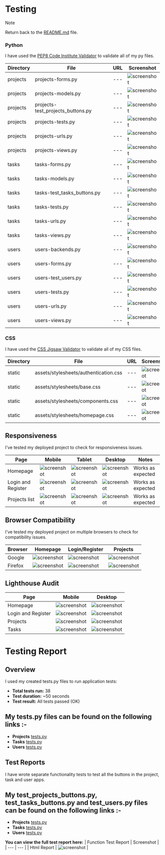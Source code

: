 # Testing

> [!NOTE]
> Return back to the [README.md](/README.md) file.

### Python

I have used the [PEP8 Code Institute Validator](https://pep8ci.herokuapp.com/) to validate all of my py files.

| Directory | File | URL | Screenshot |
| --- | --- | --- | --- |
| projects | projects-forms.py | --- | ![screenshot](./documentation/test_reports/projects_app_linted/projects_forms_CI_linted.png) |
| projects | projects-models.py | --- | ![screenshot](./documentation/test_reports/projects_app_linted/projects_models_CI_linted.png) |
| projects | projects-test_projects_buttons.py | --- | ![screenshot](./documentation/test_reports/projects_app_linted/projects_test_project_buttons_CI_linted.png) |
| projects | projects-tests.py | --- | ![screenshot](./documentation/test_reports/projects_app_linted/projects_tests_CI_linted.png) |
| projects | projects-urls.py | --- | ![screenshot](./documentation/test_reports/projects_app_linted/projects_urls_CI_linted.png) |
| projects | projects-views.py | --- | ![screenshot](./documentation/test_reports/projects_app_linted/projects_views_CI_linted.png) |
| tasks | tasks-forms.py | --- | ![screenshot](./documentation/test_reports/tasks_app_linted/tasks_forms_CI_linted.png) |
| tasks | tasks-models.py | --- | ![screenshot](./documentation/test_reports/tasks_app_linted/tasks_models_CI_linted.png) |
| tasks | tasks-test_tasks_buttons.py | --- | ![screenshot](./documentation/test_reports/tasks_app_linted/tasks_test_tasks_buttons_CI_linted.png) |
| tasks | tasks-tests.py | --- | ![screenshot](./documentation/test_reports/tasks_app_linted/tasks_tests_CI_linted.png) |
| tasks | tasks-urls.py | --- | ![screenshot](./documentation/test_reports/tasks_app_linted/tasks_urls_CI_linted.png) |
| tasks | tasks-views.py | --- | ![screenshot](./documentation/test_reports/tasks_app_linted/tasks_views_CI_linted.png) |
| users | users-backends.py | --- | ![screenshot](./documentation/test_reports/users_app_linted/users_backends_CI_linted.png) |
| users | users-forms.py | --- | ![screenshot](./documentation/test_reports/users_app_linted/users_forms_CI_linted.png) |
| users | users-test_users.py | --- | ![screenshot](./documentation/test_reports/users_app_linted/users_test_users_CI_linted.png) |
| users | users-tests.py | --- | ![screenshot](./documentation/test_reports/users_app_linted/users_tests_CI_linted.png) |
| users | users-urls.py | --- | ![screenshot](./documentation/test_reports/users_app_linted/users_urls_CI_linted.png) |
| users | users-views.py | --- | ![screenshot](./documentation/test_reports/users_app_linted/users_views_CI_linted.png) |

### CSS

I have used the [CSS Jigsaw Validator](https://jigsaw.w3.org/css-validator) to validate all of my CSS files.

| Directory | File | URL | Screenshot |
| --- | --- | --- | --- |
| static | assets/stylesheets/authentication.css | --- | ![screenshot](./documentation/test_reports/stylesheets_linted/css_authentication_w3c_linted.png) |
| static | assets/stylesheets/base.css | --- | ![screenshot](./documentation/test_reports/stylesheets_linted/css_base_w3c_linted.png) |
| static | assets/stylesheets/components.css | --- | ![screenshot](./documentation/test_reports/stylesheets_linted/css_components_w3c_linted.png) |
| static | assets/stylesheets/homepage.css | --- | ![screenshot](./documentation/test_reports/stylesheets_linted/css_homepage_w3c_linted.png) |

## Responsiveness

I've tested my deployed project to check for responsiveness issues.

| Page | Mobile | Tablet | Desktop | Notes |
| --- | --- | --- | --- | --- |
| Homepage | ![screenshot](./documentation/responsive/pms-homepage-responsive-mobile.png) | ![screenshot](./documentation/responsive/pms-homepage-responsive-tablet.png) | ![screenshot](./documentation/responsive/pms-homepage-responsive-laptop.png) | Works as expected |
| Login and Register | ![screenshot](./documentation/responsive/pms-login-register-responsive-mobile.png) | ![screenshot](./documentation/responsive/pms-login-register-responsive-tablet.png) | ![screenshot](./documentation/responsive/pms-login-register-responsive-laptop.png) | Works as expected |
| Projects list | ![screenshot](./documentation/responsive/pms-projects-list-responsive-mobile.png) | ![screenshot](./documentation/responsive/pms-projects-list-responsive-tablet.png) | ![screenshot](./documentation/responsive/pms-projects-list-responsive-laptop.png) | Works as expected |

## Browser Compatibility

I've tested my deployed project on multiple browsers to check for compatibility issues.

| Browser | Homepage | Login/Register | Projects |
| --- | --- | --- | --- |
| Google | ![screenshot](./documentation/browser/google.png) | ![screenshot](./documentation/browser/google-login.png) | ![screenshot](./documentation/browser/google-projects.png) | Works as expected |
| Firefox | ![screenshot](./documentation/browser/firefox.png) | ![screenshot](./documentation/browser/firefox-login.png) | ![screenshot](./documentation/browser/firefox-projects.png) | Works as expected |

## Lighthouse Audit

| Page | Mobile | Desktop |
| --- | --- | --- |
| Homepage | ![screenshot](./documentation/lighthouse/mobile/pms-lighthouse-homepage-mobile.png) | ![screenshot](./documentation/lighthouse/desktop/pms-lighthouse-homepage-desktop.png) |
| Login and Register | ![screenshot](./documentation/lighthouse/mobile/pms-lighthouse-loginandregister-mobile.png) | ![screenshot](./documentation/lighthouse/desktop/pms-lighthouse-loginandregister-desktop.png) |
| Projects | ![screenshot](./documentation/lighthouse/mobile/pms-lighthouse-projects-mobile.png) | ![screenshot](./documentation/lighthouse/desktop/pms-lighthouse-projects-desktop.png) |
| Tasks | ![screenshot](./documentation/lighthouse/mobile/pms-lighthouse-tasks-mobile.png) | ![screenshot](./documentation/lighthouse/desktop/pms-lighthouse-tasks-desktop.png) |


# Testing Report

## Overview

I used my created tests.py files to run application tests:

- **Total tests run:** 38  
- **Test duration:** ~50 seconds  
- **Test result:** All tests passed (OK)  

## My tests.py files can be found on the following links :-
- **Projects** [tests.py](./projects/tests.py)
- **Tasks** [tests.py](./tasks/tests.py)
- **Users** [tests.py](./users/tests.py)

## Test Reports

I have wrote separate functionality tests to test all the buttons in the project, task and user apps.

## My test_projects_buttons.py, test_tasks_buttons.py and test_users.py files can be found on the following links :-
- **Projects** [tests.py](./projects/test_projects_buttons.py)
- **Tasks** [tests.py](./tasks/test_tasks_buttons.py)
- **Users** [tests.py](./users/test_users.py)

**You can view the full test report here:**
| Function Test Report | Screenshot |
| --- | --- |
| Html Report | ![screenshot](./documentation/test_reports/test_results_report_html_screenshots.png) |

